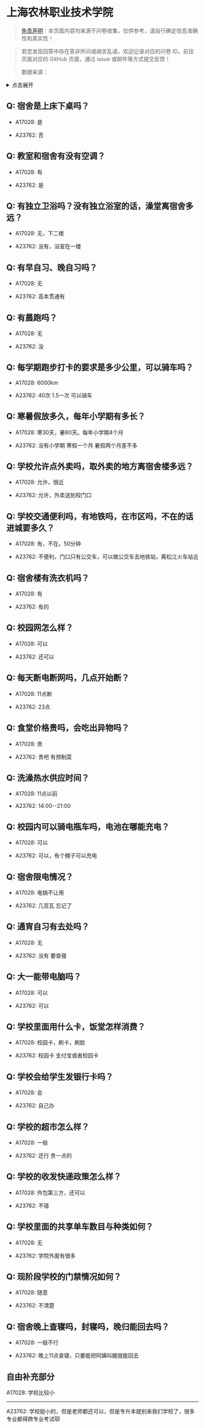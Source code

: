 # 上海农林职业技术学院

> [免责声明](https://colleges.chat/#_3)：本页面内容均来源于问卷收集，仅供参考，请自行确定信息准确性和真实性！

> 若您发现回答中存在答非所问或胡言乱语，欢迎记录对应的问卷 ID，前往页面对应的 GitHub 页面，通过 issue 或邮件等方式提交反馈！

> 数据来源：

<details><summary>点击展开</summary>
<ul>
<li>A17028: 3279422261@qq.com (2023 年 04 月)</li>
<li>A23762: 3124593051@qq.com (2024 年 06 月)</li>
</ul>
</details>

## Q: 宿舍是上床下桌吗？

- A17028: 是

- A23762: 否

## Q: 教室和宿舍有没有空调？

- A17028: 有

- A23762: 是

## Q: 有独立卫浴吗？没有独立浴室的话，澡堂离宿舍多远？

- A17028: 无，下二楼

- A23762: 没有，浴室在一楼

## Q: 有早自习、晚自习吗？

- A17028: 无

- A23762: 高本贯通有

## Q: 有晨跑吗？

- A17028: 无

- A23762: 没

## Q: 每学期跑步打卡的要求是多少公里，可以骑车吗？

- A17028: 6000km

- A23762: 40次 1.5一次 可以骑车

## Q: 寒暑假放多久，每年小学期有多长？

- A17028: 寒30天，暑60天。每年小学期4个月

- A23762: 没有小学期 寒假一个月 暑假两个月差不多

## Q: 学校允许点外卖吗，取外卖的地方离宿舍楼多远？

- A17028: 允许，很近

- A23762: 允许，外卖送到校门口

## Q: 学校交通便利吗，有地铁吗，在市区吗，不在的话进城要多久？

- A17028: 有，不在。50分钟

- A23762: 不便利，门口只有公交车，可以做公交车去地铁站，离松江火车站近

## Q: 宿舍楼有洗衣机吗？

- A17028: 有

- A23762: 有的

## Q: 校园网怎么样？

- A17028: 可以

- A23762: 还可以

## Q: 每天断电断网吗，几点开始断？

- A17028: 11点断

- A23762: 23点

## Q: 食堂价格贵吗，会吃出异物吗？

- A17028: 贵

- A23762: 贵吧 有预制菜

## Q: 洗澡热水供应时间？

- A17028: 11点以前

- A23762: 14:00--21:00

## Q: 校园内可以骑电瓶车吗，电池在哪能充电？

- A17028: 可以

- A23762: 可以，有个棚子可以充电

## Q: 宿舍限电情况？

- A17028: 电锅不让用

- A23762: 几百瓦 忘记了

## Q: 通宵自习有去处吗？

- A17028: 无

- A23762: 没有 要查寝

## Q: 大一能带电脑吗？

- A17028: 可以

- A23762: 可以

## Q: 学校里面用什么卡，饭堂怎样消费？

- A17028: 校园卡，刷卡，刷脸

- A23762: 校园卡 支付宝或者校园卡

## Q: 学校会给学生发银行卡吗？

- A17028: 会

- A23762: 自己办

## Q: 学校的超市怎么样？

- A17028: 一般

- A23762: 还行 贵一点的

## Q: 学校的收发快递政策怎么样？

- A17028: 外包第三方，还可以

- A23762: 不错

## Q: 学校里面的共享单车数目与种类如何？

- A17028: 无

- A23762: 学院外面有很多

## Q: 现阶段学校的门禁情况如何？

- A17028: 随意

- A23762: 不清楚

## Q: 宿舍晚上查寝吗，封寝吗，晚归能回去吗？

- A17028: 一般不行

- A23762: 晚上11点查寝，只要能把阿姨叫醒就能回去

## 自由补充部分

A17028: 学校比较小

***

A23762: 学校挺小的，但是老师都还可以，但是专升本就别来我们学校了，很多专业都得跨专业考试😾